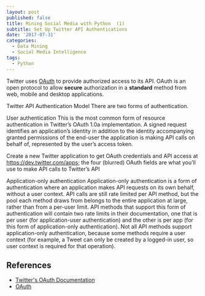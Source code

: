 ```yaml
---
layout: post
published: false
title: Mining Social Media with Python  (1)
subtitle: Set Up Twitter API Authentications
date: '2017-07-31'
categories:
  - Data Mining
  - Social Media Intelligence
tags:
  - Python
---
```


Twitter uses [OAuth](https://oauth.net/) to provide authorized access to its API. OAuth is an open protocol to allow **secure** authorization in a **standard** method from web, mobile and desktop applications. 

Twitter API Authentication Model
There are two forms of authentication.

User authentication
This is the most common form of resource authentication in Twitter’s OAuth 1.0a implementation. A signed request identifies an application’s identity in addition to the identity accompanying granted permissions of the end-user the application is making API calls on behalf of, represented by the user’s access token.

Create a new Twitter application to get OAuth credentials and API access
at https://dev.twitter.com/apps; the four (blurred) OAuth fields are what you’ll use to
make API calls to Twitter’s API

Application-only authentication
Application-only authentication is a form of authentication where an application makes API requests on its own behalf, without a user context. API calls are still rate limited per API method, but the pool each method draws from belongs to the entire application at large, rather than from a per-user limit. API methods that support this form of authentication will contain two rate limits in their documentation, one that is per user (for application-user authentication) and the other is per app (for this form of application-only authentication). Not all API methods support application-only authentication, because some methods require a user context (for example, a Tweet can only be created by a logged-in user, so user context is required for that operation).


## References
* [Twitter's OAuth Documentation](https://dev.twitter.com/oauth)
* [OAuth](https://oauth.net/)
